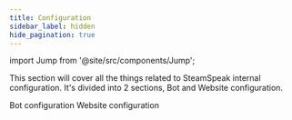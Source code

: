 ```yaml
---
title: Configuration
sidebar_label: hidden
hide_pagination: true
---
```


import Jump from '@site/src/components/Jump';

This section will cover all the things related to SteamSpeak internal configuration. It's divided into 2 sections, Bot and Website configuration.

<Jump to="/docs/setup/configuration/bot/">Bot configuration</Jump>
<Jump to="/docs/setup/configuration/website/">Website configuration</Jump>
